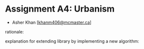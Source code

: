 # Assignment A4: Urbanism

- Asher Khan [khanm406@mcmaster.ca]  

rationale:  

explanation for extending library by implementing a new algorithm:  

